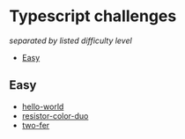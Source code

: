 # Typescript challenges

_separated by listed difficulty level_

- [Easy](#easy)

## Easy

- [hello-world](./hello-world)
- [resistor-color-duo](./resistor-color-duo)
- [two-fer](./two-fer)
